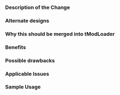 <!-- 

PLEASE READ the following requirements:

* Filling out the template is required. Any pull request that does not include enough information to be reviewed in a timely manner may be closed at the maintainers' discretion.
* If applicable, provide Example Mod usage (example code) in the 'Sample usage' section
* If a header/description isn't applicable to your PR, please add "N/A" or "Not Applicable" 

We are happy as long as you follow this template. Feel free to add any extra headings yourself if you deem them necessary or useful.
-->
### Description of the Change
<!--
We must be able to understand the design of your change from this description. If we can't get a good idea of what the code will be doing from the description here, the pull request may be closed at the maintainers' discretion. Keep in mind that the maintainer reviewing this PR may not be familiar with or have worked with the code here recently, so please walk us through the concepts.
-->

### Alternate designs
<!-- Explain what other alternatives were considered and why the proposed version was selected. If none, feel free to mark this as not applicable. -->

### Why this should be merged into tModLoader
<!-- Explain why this functionality should be in our API as opposed to something standalone (like a mod/framework etc.) -->

### Benefits
<!-- What benefits will be realized by the code change? -->

### Possible drawbacks
<!-- What are the possible side-effects or negative impacts of the code change? If none, feel free to mark this as not applicable. An example negative impact can be: "Increases the code complexity of class X" or "Requires an additional step in X process to complete Y thing" -->

### Applicable Issues
<!-- Enter any applicable issues here, these can be issues regarding your solution/implementation, but also feel free to mention any existing issues that this merge aims to target or solve. -->

### Sample Usage
<!-- Please provide a code sample that demonstrates how your changes are applicable in the real world, or how your changes reflect on mods' code, preferably code that we can use in Example Mod -->


